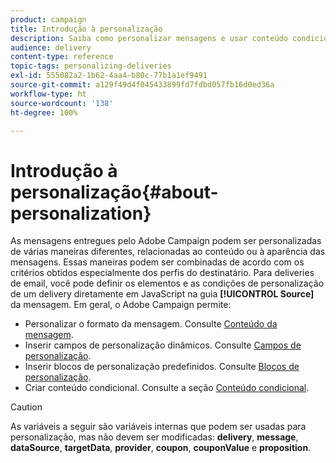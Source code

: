 ```yaml
---
product: campaign
title: Introdução à personalização
description: Saiba como personalizar mensagens e usar conteúdo condicional no Campaign
audience: delivery
content-type: reference
topic-tags: personalizing-deliveries
exl-id: 555082a2-1b62-4aa4-b80c-77b1a1ef9491
source-git-commit: a129f49d4f045433899fd7fdbd057fb16d0ed36a
workflow-type: ht
source-wordcount: '138'
ht-degree: 100%

---
```


# Introdução à personalização{#about-personalization}

As mensagens entregues pelo Adobe Campaign podem ser personalizadas de várias maneiras diferentes, relacionadas ao conteúdo ou à aparência das mensagens. Essas maneiras podem ser combinadas de acordo com os critérios obtidos especialmente dos perfis do destinatário. Para deliveries de email, você pode definir os elementos e as condições de personalização de um delivery diretamente em JavaScript na guia **[!UICONTROL Source]** da mensagem. Em geral, o Adobe Campaign permite:

* Personalizar o formato da mensagem. Consulte [Conteúdo da mensagem](defining-the-email-content.md#message-content).
* Inserir campos de personalização dinâmicos. Consulte [Campos de personalização](personalization-fields.md).
* Inserir blocos de personalização predefinidos. Consulte [Blocos de personalização](personalization-blocks.md).
* Criar conteúdo condicional. Consulte a seção [Conteúdo condicional](conditional-content.md).

>[!CAUTION]
>
>As variáveis a seguir são variáveis internas que podem ser usadas para personalização, mas não devem ser modificadas: **delivery**, **message**, **dataSource**, **targetData**, **provider**, **coupon**, **couponValue** e **proposition**.
